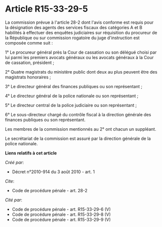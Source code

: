 # Article R15-33-29-5

La commission prévue à l'article 28-2 dont l'avis conforme est requis pour la désignation des agents des services fiscaux des
catégories A et B habilités à effectuer des enquêtes judiciaires sur réquisition du procureur de la République ou sur
commission rogatoire du juge d'instruction est composée comme suit : 

1° Le procureur général près la Cour de cassation ou son délégué choisi par lui parmi les premiers avocats généraux ou les
avocats généraux à la Cour de cassation, président ; 

2° Quatre magistrats du ministère public dont deux au plus peuvent être des magistrats honoraires ; 

3° Le directeur général des finances publiques ou son représentant ; 

4° Le directeur général de la police nationale ou son représentant ; 

5° Le directeur central de la police judiciaire ou son représentant ; 

6° Le sous-directeur chargé du contrôle fiscal à la direction générale des finances publiques ou son représentant. 

Les membres de la commission mentionnés au 2° ont chacun un suppléant. 

Le secrétariat de la commission est assuré par la direction générale de la police nationale.

**Liens relatifs à cet article**

_Créé par_:

  - Décret n°2010-914 du 3 août 2010 - art. 1

_Cite_:

  - Code de procédure pénale - art. 28-2

_Cité par_:

  - Code de procédure pénale - art. R15-33-29-6 (V)
  - Code de procédure pénale - art. R15-33-29-8 (V)
  - Code de procédure pénale - art. R15-33-29-9 (V)
